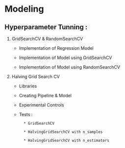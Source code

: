 # Modeling 

## Hyperparameter Tunning :

1. GridSearchCV & RandomSearchCV

    - Implementation of Regression Model

    - Implementation of Model using GridSearchCV

    - Implementation of Model using RandomSearchCV

2. Halving Grid Search CV

    - Libraries

    - Creating Pipeline & Model

    - Experimental Controls

    - Tests :

            * GridSearchCV

            * HalvingGridSearchCV with n_samples

            * HalvingGridSearchCV with n_estimators

            